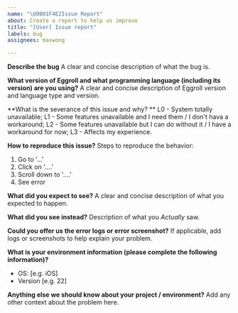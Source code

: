 ```yaml
---
name: "\U0001F4E2Issue Report"
about: Create a report to help us improve
title: "[User] Issue report"
labels: bug
assignees: maxwong

---
```


**Describe the bug**
A clear and concise description of what the bug is.


**What version of Eggroll and what programming language (including its version) are you using?**
A clear and concise description of Eggroll version and language type and version.


**What is the severance of this issue and why? **
L0 - System totally unavailable; 
L1 - Some features unavailable and I need them / I don't hava a workaround; 
L2 - Some features unavailable but I can do without it / I have a workaround for now; 
L3 - Affects my experience.


**How to reproduce this issue?**
Steps to reproduce the behavior:
1. Go to '...'
2. Click on '....'
3. Scroll down to '....'
4. See error

**What did you expect to see?**
A clear and concise description of what you expected to happen.


**What did you see instead?**
Description of what you *Actually* saw.


**Could you offer us the error logs or error screenshot?**
If applicable, add logs or screenshots to help explain your problem.


**What is your environment information (please complete the following information)?**
 - OS: [e.g. iOS]
 - Version [e.g. 22]


**Anything else we should know about your project / environment?**
Add any other context about the problem here.
